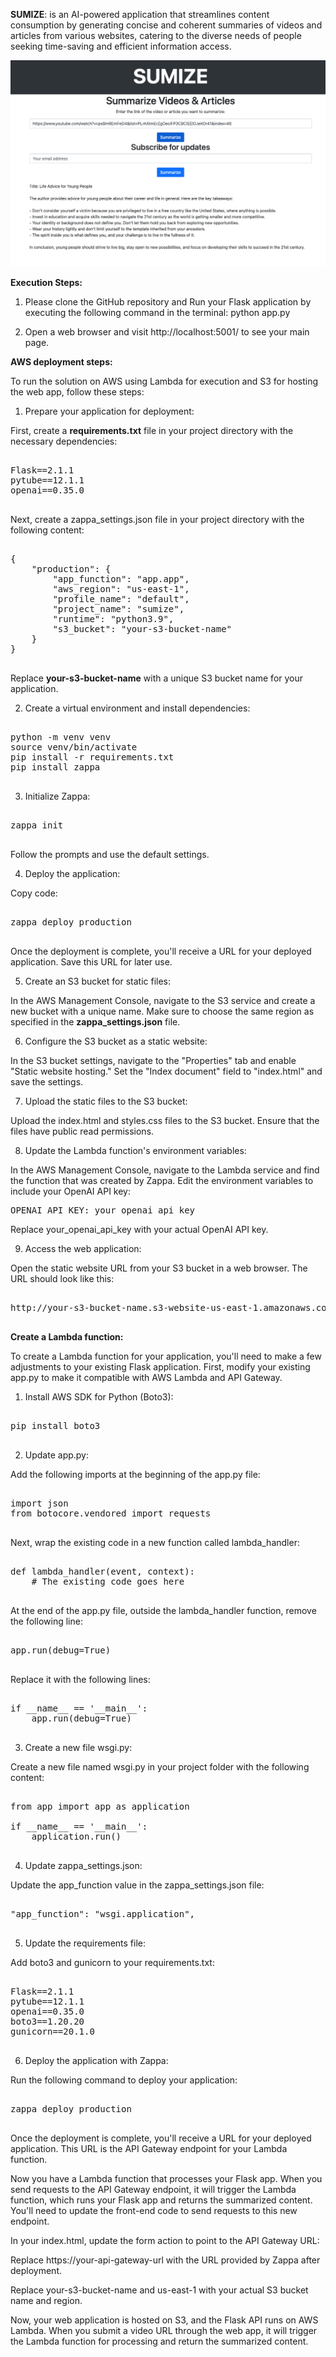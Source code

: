 **SUMIZE**: is an AI-powered application that streamlines content consumption by generating concise and coherent summaries of videos and articles from various websites, catering to the diverse needs of people seeking time-saving and efficient information access.




![SUMIZE main page](images/sumize_main.png)



**Execution Steps:**

1. Please clone the GitHub repository and Run your Flask application by executing the following command in the terminal: python app.py

2. Open a web browser and visit http://localhost:5001/ to see your main page.

**AWS deployment steps:**

To run the solution on AWS using Lambda for execution and S3 for hosting the web app, follow these steps:

1. Prepare your application for deployment:

First, create a **requirements.txt** file in your project directory with the necessary dependencies:
<pre>

Flask==2.1.1
pytube==12.1.1
openai==0.35.0

</pre>



Next, create a zappa_settings.json file in your project directory with the following content:


<pre>

{
    "production": {
        "app_function": "app.app",
        "aws_region": "us-east-1",
        "profile_name": "default",
        "project_name": "sumize",
        "runtime": "python3.9",
        "s3_bucket": "your-s3-bucket-name"
    }
}

</pre>

Replace **your-s3-bucket-name** with a unique S3 bucket name for your application.

2. Create a virtual environment and install dependencies:

<pre>

python -m venv venv
source venv/bin/activate
pip install -r requirements.txt
pip install zappa

</pre>

3. Initialize Zappa:

<pre>

zappa init

</pre>

Follow the prompts and use the default settings.

4. Deploy the application:

Copy code:
<pre>

zappa deploy production

</pre>

Once the deployment is complete, you'll receive a URL for your deployed application. Save this URL for later use.

5. Create an S3 bucket for static files:

In the AWS Management Console, navigate to the S3 service and create a new bucket with a unique name. Make sure to choose the same region as specified in the **zappa_settings.json** file.

6. Configure the S3 bucket as a static website:

In the S3 bucket settings, navigate to the "Properties" tab and enable "Static website hosting." Set the "Index document" field to "index.html" and save the settings.

7. Upload the static files to the S3 bucket:

Upload the index.html and styles.css files to the S3 bucket. Ensure that the files have public read permissions.

8. Update the Lambda function's environment variables:

In the AWS Management Console, navigate to the Lambda service and find the function that was created by Zappa. Edit the environment variables to include your OpenAI API key:

<pre>
OPENAI_API_KEY: your_openai_api_key
</pre>

Replace your_openai_api_key with your actual OpenAI API key.

9. Access the web application:

Open the static website URL from your S3 bucket in a web browser. The URL should look like this:

<pre>

http://your-s3-bucket-name.s3-website-us-east-1.amazonaws.com

</pre>

**Create a Lambda function:**

To create a Lambda function for your application, you'll need to make a few adjustments to your existing Flask application. First, modify your existing app.py to make it compatible with AWS Lambda and API Gateway.

1. Install AWS SDK for Python (Boto3):

<pre>

pip install boto3

</pre>

2. Update app.py:

Add the following imports at the beginning of the app.py file:

<pre>

import json
from botocore.vendored import requests

</pre>

Next, wrap the existing code in a new function called lambda_handler:
<pre>

def lambda_handler(event, context):
    # The existing code goes here

</pre>

At the end of the app.py file, outside the lambda_handler function, remove the following line:

<pre>

app.run(debug=True)

</pre>

Replace it with the following lines:

<pre>

if __name__ == '__main__':
    app.run(debug=True)

</pre>

3. Create a new file wsgi.py:

Create a new file named wsgi.py in your project folder with the following content:

<pre>

from app import app as application

if __name__ == '__main__':
    application.run()

</pre>


4. Update zappa_settings.json:

Update the app_function value in the zappa_settings.json file:
<pre>

"app_function": "wsgi.application",

</pre>

5. Update the requirements file:

Add boto3 and gunicorn to your requirements.txt:

<pre>

Flask==2.1.1
pytube==12.1.1
openai==0.35.0
boto3==1.20.20
gunicorn==20.1.0

</pre>


6. Deploy the application with Zappa:

Run the following command to deploy your application:

<pre>

zappa deploy production

</pre>

Once the deployment is complete, you'll receive a URL for your deployed application. This URL is the API Gateway endpoint for your Lambda function.

Now you have a Lambda function that processes your Flask app. When you send requests to the API Gateway endpoint, it will trigger the Lambda function, which runs your Flask app and returns the summarized content. You'll need to update the front-end code to send requests to this new endpoint.

In your index.html, update the form action to point to the API Gateway URL:

<form action="https://your-api-gateway-url/production/summarize" method="post">

Replace https://your-api-gateway-url with the URL provided by Zappa after deployment.



Replace your-s3-bucket-name and us-east-1 with your actual S3 bucket name and region.

Now, your web application is hosted on S3, and the Flask API runs on AWS Lambda. When you submit a video URL through the web app, it will trigger the Lambda function for processing and return the summarized content.
